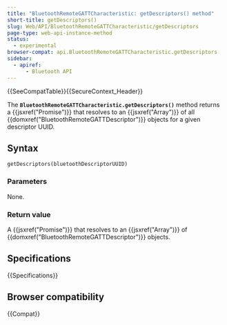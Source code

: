 ```yaml
---
title: "BluetoothRemoteGATTCharacteristic: getDescriptors() method"
short-title: getDescriptors()
slug: Web/API/BluetoothRemoteGATTCharacteristic/getDescriptors
page-type: web-api-instance-method
status:
  - experimental
browser-compat: api.BluetoothRemoteGATTCharacteristic.getDescriptors
sidebar:
  - apiref:
      - Bluetooth API
---
```


{{SeeCompatTable}}{{SecureContext_Header}}

The **`BluetoothRemoteGATTCharacteristic.getDescriptors()`** method
returns a {{jsxref("Promise")}} that resolves to an {{jsxref("Array")}} of all
{{domxref("BluetoothRemoteGATTDescriptor")}} objects for a given descriptor UUID.

## Syntax

```js-nolint
getDescriptors(bluetoothDescriptorUUID)
```

### Parameters

None.

### Return value

A {{jsxref("Promise")}} that resolves to an {{jsxref("Array")}}
of {{domxref("BluetoothRemoteGATTDescriptor")}} objects.

## Specifications

{{Specifications}}

## Browser compatibility

{{Compat}}
